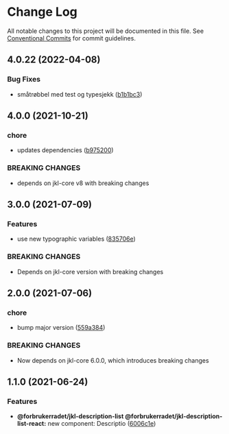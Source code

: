 # Change Log

All notable changes to this project will be documented in this file.
See [Conventional Commits](https://conventionalcommits.org) for commit guidelines.

## 4.0.22 (2022-04-08)

### Bug Fixes

-   småtrøbbel med test og typesjekk ([b1b1bc3](https://github.com/fremtind/jokul/commit/b1b1bc3eeb0fade11f8c19d9c1d6170ad808ef6d))

## 4.0.0 (2021-10-21)

### chore

-   updates dependencies ([b975200](https://github.com/fremtind/jokul/commit/b97520045c02e4bcb44ebde159c60a7dff7f01d6))

### BREAKING CHANGES

-   depends on jkl-core v8 with breaking changes

## 3.0.0 (2021-07-09)

### Features

-   use new typographic variables ([835706e](https://github.com/fremtind/jokul/commit/835706e0e706608b0c553cf5d79151d564708f75))

### BREAKING CHANGES

-   Depends on jkl-core version with breaking changes

## 2.0.0 (2021-07-06)

### chore

-   bump major version ([559a384](https://github.com/fremtind/jokul/commit/559a384a5315931ad2ea7acc8328b383acbdbd8b))

### BREAKING CHANGES

-   Now depends on jkl-core 6.0.0, which introduces breaking changes

## 1.1.0 (2021-06-24)

### Features

-   **@forbrukerradet/jkl-description-list @forbrukerradet/jkl-description-list-react:** new component: Descriptio ([6006c1e](https://github.com/fremtind/jokul/commit/6006c1e89cfa1a5ef016a5f4385cae6df97d9a62))
